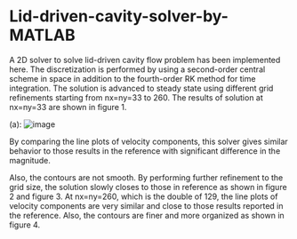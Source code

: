 # Lid-driven-cavity-solver-by-MATLAB

A 2D solver to solve lid-driven cavity flow problem has been implemented here. 
The discretization is performed by using a second-order central scheme in space in addition to the fourth-order RK method for time integration. 
The solution is advanced to steady state using different grid refinements starting from nx=ny=33 to 260. 
The results of solution at nx=ny=33 are shown in figure 1.

(a): ![image](https://user-images.githubusercontent.com/89004966/152657677-c2e91f6f-b573-4920-a4d9-470f995c4126.png)

By comparing the line plots of velocity components, this solver gives similar behavior to those results in the reference with significant difference in the magnitude. 

Also, the contours are not smooth. 
By performing further refinement to the grid size, the solution slowly closes to those in reference as shown in figure 2 and figure 3. 
At nx=ny=260, which is the double of 129, the line plots of velocity components are very similar and close to those results reported in the reference. 
Also, the contours are finer and more organized as shown in figure 4. 
